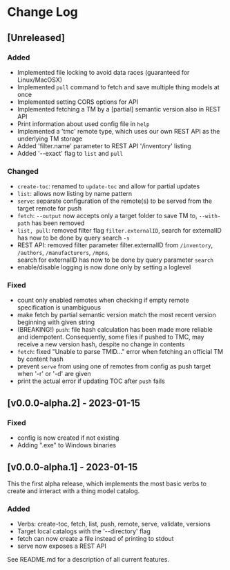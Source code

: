 # Change Log

## [Unreleased]

### Added

- Implemented file locking to avoid data races (guaranteed for Linux/MacOSX)
- Implemented ```pull``` command to fetch and save multiple thing models at once
- Implemented setting CORS options for API
- Implemented fetching a TM by a \[partial\] semantic version also in REST API
- Print information about used config file in `help`
- Implemented a 'tmc' remote type, which uses our own REST API as the underlying TM storage
- Added 'filter.name' parameter to REST API '/inventory' listing
- Added '--exact' flag to `list` and `pull`

### Changed

- ```create-toc```: renamed to ```update-toc``` and allow for partial updates
- ```list```: allows now listing by name pattern
- ```serve```: separate configuration of the remote(s) to be served from the target remote for push
- ```fetch```: ```--output``` now accepts only a target folder to save TM to, ```--with-path``` has been removed
- ```list, pull```: removed filter flag `filter.externalID`, search for externalID has now to be done by query search `-s`
- REST API:  removed filter parameter filter.externalID from `/inventory`, `/authors`, `/manufacturers`, `/mpns`,     
  search for externalID has now to be done by query parameter `search`
- enable/disable logging is now done only by setting a loglevel

### Fixed

- count only enabled remotes when checking if empty remote specification is unambiguous
- make fetch by partial semantic version match the most recent version beginning with given string
- (BREAKING!) ```push```: file hash calculation has been made more reliable and idempotent. Consequently, some files if pushed to TMC, may receive a new version hash, despite no change in contents
- ```fetch```: fixed "Unable to parse TMID..." error when fetching an official TM by content hash
- prevent ```serve``` from using one of remotes from config as push target when '-r' or '-d' are given
- print the actual error if updating TOC after ```push``` fails

## [v0.0.0-alpha.2] - 2023-01-15

### Fixed

- config is now created if not existing
- Adding ".exe" to Windows binaries 


## [v0.0.0-alpha.1] - 2023-01-15

This the first alpha release, which implements the most basic verbs to create and interact with a thing model catalog. 

### Added

- Verbs: create-toc, fetch, list, push, remote, serve, validate, versions 
- Target local catalogs with the '--directory' flag
- fetch can now create a file instead of printing to stdout 
- serve now exposes a REST API

See README.md for a description of all current features.
